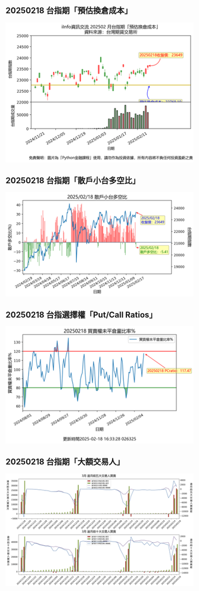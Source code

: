 ## 20250218 台指期「預估換倉成本」
![](images/txfcost.png)

## 20250218 台指期「散戶小台多空比」
![](images/bbiri.png)

## 20250218 台指選擇權「Put/Call Ratios」
![](images/pcratio.png)

## 20250218 台指期「大額交易人」
![](images/blocktrade.png)

